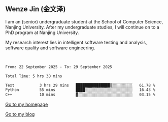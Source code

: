 ## Wenze Jin (金文泽)

I am an (senior) undergraduate student at the School of Computer Science, Nanjing University.
After my undergraduate studies, I will continue on to a PhD program at Nanjing University.  

My research interest lies in intelligent software testing and analysis, software quality and software engineering.

<br>  

<!--START_SECTION:waka-->

```txt
From: 22 September 2025 - To: 29 September 2025

Total Time: 5 hrs 38 mins

Text           3 hrs 29 mins   ███████████████▒░░░░░░░░░   61.78 %
Python         55 mins         ████░░░░░░░░░░░░░░░░░░░░░   16.43 %
C++            10 mins         ▓░░░░░░░░░░░░░░░░░░░░░░░░   03.15 %
```

<!--END_SECTION:waka-->

[Go to my homepage](https://wenzejin.github.io)

[Go to my blog](https://wenzejin.notion.site/blogs)

